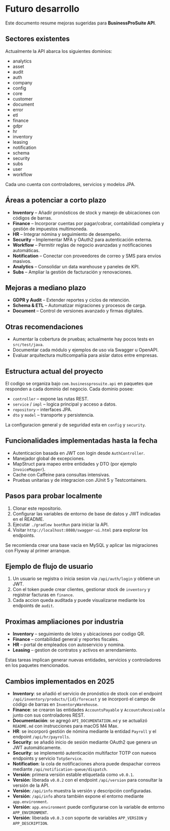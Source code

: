 # Futuro desarrollo

Este documento resume mejoras sugeridas para **BusinessProSuite API**.

## Sectores existentes

Actualmente la API abarca los siguientes dominios:

- analytics
- asset
- audit
- auth
- company
- config
- core
- customer
- document
- error
- etl
- finance
- gdpr
- hr
- inventory
- leasing
- notification
- schema
- security
- subs
- user
- workflow

Cada uno cuenta con controladores, servicios y modelos JPA.

## Áreas a potenciar a corto plazo

- **Inventory** – Añadir pronósticos de stock y manejo de ubicaciones con códigos de barras.
- **Finance** – Incorporar cuentas por pagar/cobrar, contabilidad completa y gestión de impuestos multimoneda.
- **HR** – Integrar nómina y seguimiento de desempeño.
- **Security** – Implementar MFA y OAuth2 para autenticación externa.
- **Workflow** – Permitir reglas de negocio avanzadas y notificaciones automáticas.
- **Notification** – Conectar con proveedores de correo y SMS para envíos masivos.
- **Analytics** – Consolidar un data warehouse y paneles de KPI.
- **Subs** – Ampliar la gestión de facturación y renovaciones.

## Mejoras a mediano plazo

- **GDPR y Audit** – Extender reportes y ciclos de retención.
- **Schema & ETL** – Automatizar migraciones y procesos de carga.
- **Document** – Control de versiones avanzado y firmas digitales.

## Otras recomendaciones

- Aumentar la cobertura de pruebas; actualmente hay pocos tests en `src/test/java`.
- Documentar cada módulo y ejemplos de uso vía Swagger u OpenAPI.
- Evaluar arquitectura multicompañía para aislar datos entre empresas.


## Estructura actual del proyecto

El codigo se organiza bajo `com.businessprosuite.api` en paquetes que responden a cada dominio del negocio. Cada dominio posee:

- `controller` – expone las rutas REST.
- `service` / `impl` – logica principal y acceso a datos.
- `repository` – interfaces JPA.
- `dto` y `model` – transporte y persistencia.

La configuracion general y de seguridad esta en `config` y `security`.

## Funcionalidades implementadas hasta la fecha

- Autenticacion basada en JWT con login desde `AuthController`.
- Manejador global de excepciones.
- MapStruct para mapeo entre entidades y DTO (por ejemplo `InvoiceMapper`).
- Cache con Caffeine para consultas intensivas.
- Pruebas unitarias y de integracion con JUnit 5 y Testcontainers.

## Pasos para probar localmente

1. Clonar este repositorio.
2. Configurar las variables de entorno de base de datos y JWT indicadas en el README.
3. Ejecutar `./gradlew bootRun` para iniciar la API.
4. Visitar `http://localhost:8080/swagger-ui.html` para explorar los endpoints.

Se recomienda crear una base vacia en MySQL y aplicar las migraciones con Flyway al primer arranque.

## Ejemplo de flujo de usuario

1. Un usuario se registra o inicia sesion via `/api/auth/login` y obtiene un JWT.
2. Con el token puede crear clientes, gestionar stock de `inventory` y registrar facturas en `finance`.
3. Cada accion queda auditada y puede visualizarse mediante los endpoints de `audit`.

## Proximas ampliaciones por industria

- **Inventory** – seguimiento de lotes y ubicaciones por codigo QR.
- **Finance** – contabilidad general y reportes fiscales.
- **HR** – portal de empleados con autoservicio y nomina.
- **Leasing** – gestion de contratos y activos en arrendamiento.

Estas tareas implican generar nuevas entidades, servicios y controladores en los paquetes mencionados.

## Cambios implementados en 2025

- **Inventory**: se añadió el servicio de pronóstico de stock con el endpoint `/api/inventory/products/{id}/forecast` y se incorporó el campo de código de barras en `InventoryWarehouse`.
- **Finance**: se crearon las entidades `AccountsPayable` y `AccountsReceivable` junto con sus controladores REST.
- **Documentación**: se agregó `API_DOCUMENTATION.md` y se actualizó `README.md` con instrucciones para macOS M4 Max.
- **HR**: se incorporó gestión de nómina mediante la entidad `Payroll` y el endpoint `/api/hr/payrolls`.
- **Security**: se añadió inicio de sesión mediante OAuth2 que genera un JWT automáticamente.
- **Security**: se implementó autenticación multifactor TOTP con nuevos endpoints y servicio `TotpService`.
- **Notification**: la cola de notificaciones ahora puede despachar correos mediante `/api/notification-queue/dispatch`.
- **Versión**: primera versión estable etiquetada como `v0.0.1`.
- **Versión**: liberada `v0.0.2` con el endpoint `/api/version` para consultar la versión de la API.
- **Versión**: `/api/info` muestra la versión y descripción configuradas.
- **Versión**: `/api/info` ahora también expone el entorno mediante `app.environment`.
- **Versión**: `app.environment` puede configurarse con la variable de entorno `APP_ENVIRONMENT`.
- **Versión**: liberada `v0.0.3` con soporte de variables `APP_VERSION` y `APP_DESCRIPTION`.
